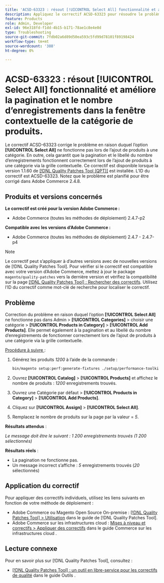 ```yaml
---
title: 'ACSD-63323 : résout [!UICONTROL Select All] fonctionnalité et améliore la pagination et le nombre d’enregistrements dans la fenêtre contextuelle de la catégorie de produits.'
description: Appliquez le correctif ACSD-63323 pour résoudre le problème d’Adobe Commerce en raison duquel l’option [!UICONTROL Select All] ne fonctionne pas lors de l’ajout de produits à une catégorie. En outre, cela garantit que la pagination et le libellé du nombre d’enregistrements fonctionnent correctement lors de l’ajout de produits à une catégorie via la grille contextuelle.
feature: Products
role: Admin, Developer
exl-id: 96e318fd-f1dd-4b15-b171-78ae1c8e4e0d
type: Troubleshooting
source-git-commit: 7fdb02a6d89d50ea593c5fd99d78101f89198424
workflow-type: tm+mt
source-wordcount: '388'
ht-degree: 0%

---
```


# ACSD-63323 : résout [!UICONTROL Select All] fonctionnalité et améliore la pagination et le nombre d’enregistrements dans la fenêtre contextuelle de la catégorie de produits.

Le correctif ACSD-63323 corrige le problème en raison duquel l’option **[!UICONTROL Select All]** ne fonctionne pas lors de l’ajout de produits à une catégorie. En outre, cela garantit que la pagination et le libellé du nombre d’enregistrements fonctionnent correctement lors de l’ajout de produits à une catégorie via la grille contextuelle. Ce correctif est disponible lorsque la version 1.1.60 de [[!DNL Quality Patches Tool (QPT)]](/help/tools/quality-patches-tool/quality-patches-tool-to-self-serve-quality-patches.md) est installée. L’ID du correctif est ACSD-63323. Notez que le problème est planifié pour être corrigé dans Adobe Commerce 2.4.8.

## Produits et versions concernés

**Le correctif est créé pour la version Adobe Commerce :**
* Adobe Commerce (toutes les méthodes de déploiement) 2.4.7-p2

**Compatible avec les versions d’Adobe Commerce :**
* Adobe Commerce (toutes les méthodes de déploiement) 2.4.7 - 2.4.7-p4

>[!NOTE]
>
>Le correctif peut s’appliquer à d’autres versions avec de nouvelles versions de [!DNL Quality Patches Tool]. Pour vérifier si le correctif est compatible avec votre version d’Adobe Commerce, mettez à jour le package `magento/quality-patches` vers la dernière version et vérifiez la compatibilité sur la page [[!DNL Quality Patches Tool] : Rechercher des correctifs](https://experienceleague.adobe.com/tools/commerce-quality-patches/index.html). Utilisez l’ID du correctif comme mot-clé de recherche pour localiser le correctif.

## Problème

Correction du problème en raison duquel l’option **[!UICONTROL Select All]** ne fonctionne pas dans Admin > **[!UICONTROL Categories]** > choisir une catégorie > **[!UICONTROL Products in Category]** > **[!UICONTROL Add Products]**. Elle permet également à la pagination et au libellé du nombre d’enregistrements de fonctionner correctement lors de l’ajout de produits à une catégorie via la grille contextuelle.


<u>Procédure à suivre </u> :

1. Générez les produits *1200* à l’aide de la commande :

   ```bash
   bin/magento setup:perf:generate-fixtures ./setup/performance-toolkit/profiles/ce/small.xml
   ```

1. Ouvrez **[!UICONTROL Catalog]** > **[!UICONTROL Products]** et affichez le nombre de produits : *1200* enregistrements trouvés.
1. Ouvrez une Catégorie par défaut > **[!UICONTROL Products in Category]** > **[!UICONTROL Add Products]**.
1. Cliquez sur **[!UICONTROL Assign]** > **[!UICONTROL Select All]**.
1. Remplacez le nombre de produits sur la page par la valeur = *5*.


**Résultats attendus** :

*Le message doit être le suivant : 1 200 enregistrements trouvés (1 200 sélectionnés)*

**Résultats réels** :

* La pagination ne fonctionne pas.
* Un message incorrect s’affiche : *5* enregistrements trouvés (*20* sélectionnés)

## Application du correctif

Pour appliquer des correctifs individuels, utilisez les liens suivants en fonction de votre méthode de déploiement :

* Adobe Commerce ou Magento Open Source On-premise : [[!DNL Quality Patches Tool] > Utilisation](/help/tools/quality-patches-tool/usage.md) dans le guide de [!DNL Quality Patches Tool].
* Adobe Commerce sur les infrastructures cloud : [Mises à niveau et correctifs > Appliquer des correctifs](https://experienceleague.adobe.com/docs/commerce-cloud-service/user-guide/develop/upgrade/apply-patches.html) dans le guide Commerce sur les infrastructures cloud .


## Lecture connexe

Pour en savoir plus sur [!DNL Quality Patches Tool], consultez :

* [[!DNL Quality Patches Tool] : un outil en libre-service pour les correctifs de qualité](/help/tools/quality-patches-tool/quality-patches-tool-to-self-serve-quality-patches.md) dans le guide Outils .
